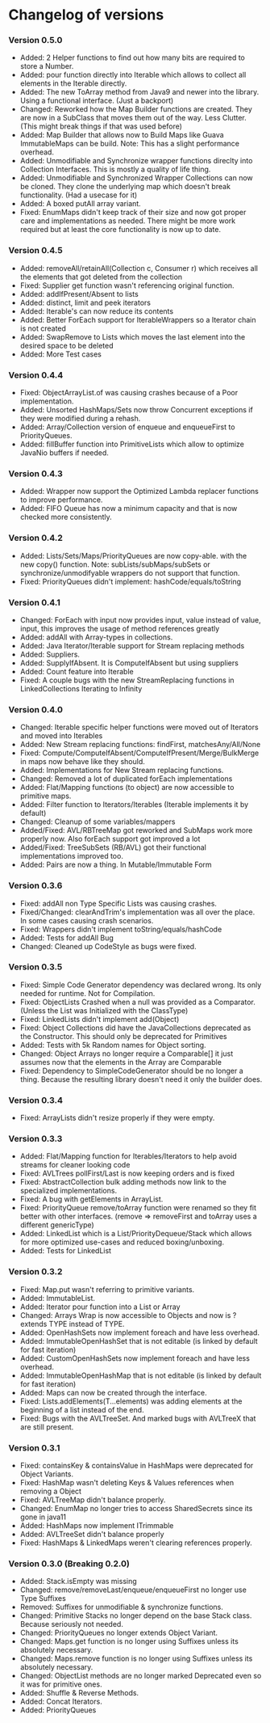 # Changelog of versions

### Version 0.5.0
- Added: 2 Helper functions to find out how many bits are required to store a Number.
- Added: pour function directly into Iterable which allows to collect all elements in the Iterable directly.
- Added: The new ToArray method from Java9 and newer into the library. Using a functional interface. (Just a backport)
- Changed: Reworked how the Map Builder functions are created. They are now in a SubClass that moves them out of the way. Less Clutter. (This might break things if that was used before)
- Added: Map Builder that allows now to Build Maps like Guava ImmutableMaps can be build. Note: This has a slight performance overhead.
- Added: Unmodifiable and Synchronize wrapper functions direclty into Collection Interfaces. This is mostly a quality of life thing.
- Added: Unmodifiable and Synchronized Wrapper Collections can now be cloned. They clone the underlying map which doesn't break functionality. (Had a usecase for it)
- Added: A boxed putAll array variant.
- Fixed: EnumMaps didn't keep track of their size and now got proper care and implementations as needed. There might be more work required but at least the core functionality is now up to date.

### Version 0.4.5
- Added: removeAll/retainAll(Collection c, Consumer r) which receives all the elements that got deleted from the collection
- Fixed: Supplier get function wasn't referencing original function.
- Added: addIfPresent/Absent to lists
- Added: distinct, limit and peek iterators
- Added: Iterable's can now reduce its contents
- Added: Better ForEach support for IterableWrappers so a Iterator chain is not created
- Added: SwapRemove to Lists which moves the last element into the desired space to be deleted
- Added: More Test cases

### Version 0.4.4
- Fixed: ObjectArrayList.of was causing crashes because of a Poor implementation.
- Added: Unsorted HashMaps/Sets now throw Concurrent exceptions if they were modified during a rehash.
- Added: Array/Collection version of enqueue and enqueueFirst to PriorityQueues.
- Added: fillBuffer function into PrimitiveLists which allow to optimize JavaNio buffers if needed.

### Version 0.4.3
- Added: Wrapper now support the Optimized Lambda replacer functions to improve performance.
- Added: FIFO Queue has now a minimum capacity and that is now checked more consistently.

### Version 0.4.2
- Added: Lists/Sets/Maps/PriorityQueues are now copy-able. with the new copy() function.
	Note: subLists/subMaps/subSets or synchronize/unmodifyable wrappers do not support that function.
- Fixed: PriorityQueues didn't implement: hashCode/equals/toString

### Version 0.4.1
- Changed: ForEach with input now provides input, value instead of value, input, this improves the usage of method references greatly
- Added: addAll with Array-types in collections.
- Added: Java Iterator/Iterable support for Stream replacing methods
- Added: Suppliers.
- Added: SupplyIfAbsent. It is ComputeIfAbsent but using suppliers
- Added: Count feature into Iterable
- Fixed: A couple bugs with the new StreamReplacing functions in LinkedCollections Iterating to Infinity

### Version 0.4.0
- Changed: Iterable specific helper functions were moved out of Iterators and moved into Iterables
- Added: New Stream replacing functions: findFirst, matchesAny/All/None
- Fixed: Compute/ComputeIfAbsent/ComputeIfPresent/Merge/BulkMerge in maps now behave like they should.
- Added: Implementations for New Stream replacing functions.
- Changed: Removed a lot of duplicated forEach implementations
- Added: Flat/Mapping functions (to object) are now accessible to primitive maps.
- Added: Filter function to Iterators/Iterables (Iterable implements it by default)
- Changed: Cleanup of some variables/mappers
- Added/Fixed: AVL/RBTreeMap got reworked and SubMaps work more properly now. Also forEach support got improved a lot
- Added/Fixed: TreeSubSets (RB/AVL) got their functional implementations improved too.
- Added: Pairs are now a thing. In Mutable/Immutable Form

### Version 0.3.6
- Fixed: addAll non Type Specific Lists was causing crashes.
- Fixed/Changed: clearAndTrim's implementation was all over the place. In some cases causing crash scenarios.
- Fixed: Wrappers didn't implement toString/equals/hashCode
- Added: Tests for addAll Bug
- Changed: Cleaned up CodeStyle as bugs were fixed.

### Version 0.3.5
- Fixed: Simple Code Generator dependency was declared wrong. Its only needed for runtime. Not for Compilation.
- Fixed: ObjectLists Crashed when a null was provided as a Comparator. (Unless the List was Initialized with the ClassType)
- Fixed: LinkedLists didn't implement add(Object)
- Fixed: Object Collections did have the JavaCollections deprecated as the Constructor. This should only be deprecated for Primitives
- Added: Tests with 5k Random names for Object sorting.
- Changed: Object Arrays no longer require a Comparable[] it just assumes now that the elements in the Array are Comparable
- Fixed: Dependency to SimpleCodeGenerator should be no longer a thing. Because the resulting library doesn't need it only the builder does.

### Version 0.3.4
- Fixed: ArrayLists didn't resize properly if they were empty.


### Version 0.3.3
- Added: Flat/Mapping function for Iterables/Iterators to help avoid streams for cleaner looking code
- Fixed: AVLTrees pollFirst/Last is now keeping orders and is fixed
- Fixed: AbstractCollection bulk adding methods now link to the specialized implementations.
- Fixed: A bug with getElements in ArrayList.
- Fixed: PriorityQueue remove/toArray function were renamed so they fit better with other interfaces. (remove => removeFirst and toArray uses a different genericType)
- Added: LinkedList which is a List/PriorityDequeue/Stack which allows for more optimized use-cases and reduced boxing/unboxing.
- Added: Tests for LinkedList

### Version 0.3.2
- Fixed: Map.put wasn't referring to primitive variants.
- Added: ImmutableList.
- Added: Iterator pour function into a List or Array
- Changed: Arrays Wrap is now accessible to Objects and now is ? extends TYPE instead of TYPE.
- Added: OpenHashSets now implement foreach and have less overhead.
- Added: ImmutableOpenHashSet that is not editable (is linked by default for fast iteration)
- Added: CustomOpenHashSets now implement foreach and have less overhead.
- Added: ImmutableOpenHashMap that is not editable (is linked by default for fast iteration)
- Added: Maps can now be created through the interface.
- Fixed: Lists.addElements(T...elements) was adding elements at the beginning of a list instead of the end.
- Fixed: Bugs with the AVLTreeSet. And marked bugs with AVLTreeX that are still present.

### Version 0.3.1
- Fixed: containsKey & containsValue in HashMaps were deprecated for Object Variants.
- Fixed: HashMap wasn't deleting Keys & Values references when removing a Object
- Fixed: AVLTreeMap didn't balance properly.
- Changed: EnumMap no longer tries to access SharedSecrets since its gone in java11
- Added: HashMaps now implement ITrimmable
- Added: AVLTreeSet didn't balance properly
- Fixed: HashMaps & LinkedMaps weren't clearing references properly.

### Version 0.3.0 (Breaking 0.2.0)
- Added: Stack.isEmpty was missing
- Changed: remove/removeLast/enqueue/enqueueFirst no longer use Type Suffixes
- Removed: Suffixes for unmodifiable & synchronize functions.
- Changed: Primitive Stacks no longer depend on the base Stack class. Because seriously not needed.
- Changed: PriorityQueues no longer extends Object Variant.
- Changed: Maps.get function is no longer using Suffixes unless its absolutely necessary.
- Changed: Maps.remove function is no longer using Suffixes unless its absolutely necessary.
- Changed: ObjectList methods are no longer marked Deprecated even so it was for primitive ones.
- Added: Shuffle & Reverse Methods.
- Added: Concat Iterators.
- Added: PriorityQueues